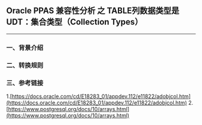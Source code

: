 ## Oracle PPAS 兼容性分析 之 TABLE列数据类型是UDT：集合类型（Collection Types） 
---

### 一、背景介绍

### 二、转换规则

### 三、参考链接
1.[https://docs.oracle.com/cd/E18283_01/appdev.112/e11822/adobjcol.htm](https://docs.oracle.com/cd/E18283_01/appdev.112/e11822/adobjcol.htm)
2.[https://www.postgresql.org/docs/10/arrays.html](https://www.postgresql.org/docs/10/arrays.html)
